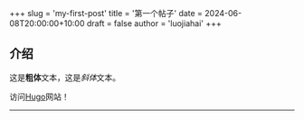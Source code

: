+++
slug = 'my-first-post'
title = '第一个帖子'
date = 2024-06-08T20:00:00+10:00
draft = false
author = 'luojiahai'
+++

## 介绍

这是**粗体**文本，这是*斜体*文本。

访问[Hugo](https://gohugo.io)网站！

---
